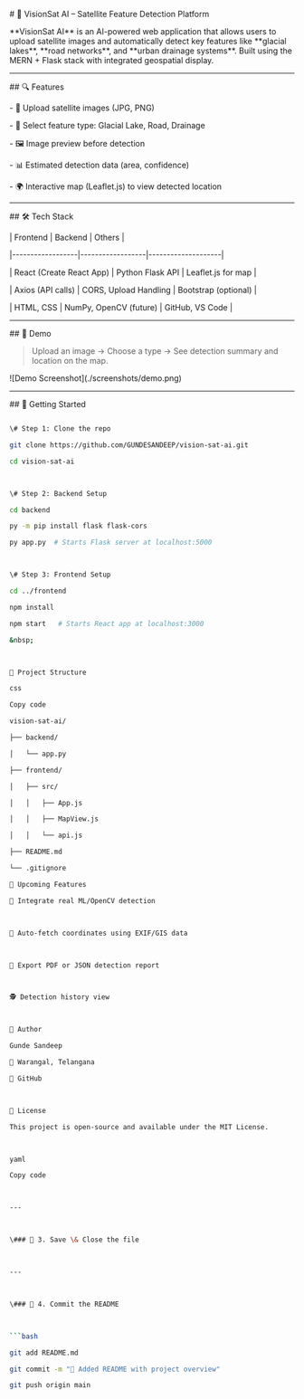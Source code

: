 \# 🚀 VisionSat AI – Satellite Feature Detection Platform



\*\*VisionSat AI\*\* is an AI-powered web application that allows users to upload satellite images and automatically detect key features like \*\*glacial lakes\*\*, \*\*road networks\*\*, and \*\*urban drainage systems\*\*. Built using the MERN + Flask stack with integrated geospatial display.



---



\## 🔍 Features



\- 📂 Upload satellite images (JPG, PNG)

\- 🧠 Select feature type: Glacial Lake, Road, Drainage

\- 🖼 Image preview before detection

\- 📊 Estimated detection data (area, confidence)

\- 🌍 Interactive map (Leaflet.js) to view detected location



---



\## 🛠️ Tech Stack



| Frontend        | Backend         | Others            |

|------------------|------------------|--------------------|

| React (Create React App) | Python Flask API  | Leaflet.js for map |

| Axios (API calls)        | CORS, Upload Handling | Bootstrap (optional) |

| HTML, CSS        | NumPy, OpenCV (future) | GitHub, VS Code   |



---



\## 📸 Demo



> Upload an image → Choose a type → See detection summary and location on the map.



!\[Demo Screenshot](./screenshots/demo.png)



---



\## 🚀 Getting Started



```bash

\# Step 1: Clone the repo

git clone https://github.com/GUNDESANDEEP/vision-sat-ai.git

cd vision-sat-ai



\# Step 2: Backend Setup

cd backend

py -m pip install flask flask-cors

py app.py  # Starts Flask server at localhost:5000



\# Step 3: Frontend Setup

cd ../frontend

npm install

npm start   # Starts React app at localhost:3000

&nbsp;



📁 Project Structure

css

Copy code

vision-sat-ai/

├── backend/

│   └── app.py

├── frontend/

│   ├── src/

│   │   ├── App.js

│   │   ├── MapView.js

│   │   └── api.js

├── README.md

└── .gitignore

🤖 Upcoming Features

🧠 Integrate real ML/OpenCV detection



📍 Auto-fetch coordinates using EXIF/GIS data



📄 Export PDF or JSON detection report



🕵️ Detection history view



🙌 Author

Gunde Sandeep

📍 Warangal, Telangana

🔗 GitHub



📜 License

This project is open-source and available under the MIT License.



yaml

Copy code



---



\### 🔹 3. Save \& Close the file



---



\### 🔹 4. Commit the README



```bash

git add README.md

git commit -m "📝 Added README with project overview"

git push origin main



